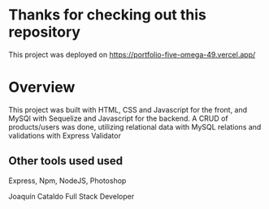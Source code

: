 # Thanks for checking out this repository

This project was deployed on https://portfolio-five-omega-49.vercel.app/

# Overview

This project was built with HTML, CSS and Javascript for the front, and MySQl with Sequelize and Javascript for the backend. A CRUD of products/users was done, utilizing relational data with MySQL relations and validations with Express Validator

## Other tools used used

Express, Npm, NodeJS, Photoshop

Joaquín Cataldo
Full Stack Developer

